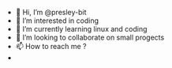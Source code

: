 - 👋 Hi, I’m @presley-bit
- 👀 I’m interested in coding
- 🌱 I’m currently learning linux and coding
- 💞️ I’m looking to collaborate on small progects
- 📫 How to reach me ?
- 

<!---
presley-bit/presley-bit is a ✨ special ✨ repository because its `README.md` (this file) appears on your GitHub profile.
You can click the Preview link to take a look at your changes.
--->
